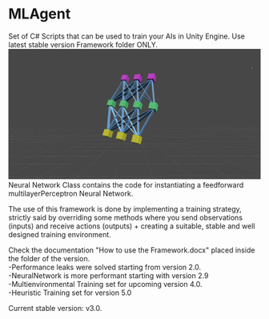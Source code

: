 # MLAgent
Set of C# Scripts that can be used to train your AIs in Unity Engine.
Use latest stable version Framework folder ONLY.
![Image](NNPNG.png)
Neural Network Class contains the code for instantiating a feedforward multilayerPerceptron Neural Network.

The use of this framework is done by implementing a training strategy, strictly said by overriding some methods where you send observations (inputs) and receive actions (outputs) + creating a suitable, stable and well designed training environment.

Check the documentation "How to use the Framework.docx" placed inside the folder of the version.<br />
-Performance leaks were solved starting from version 2.0.<br />
-NeuralNetwork is more performant starting with version 2.9<br />
-Multienvironmental Training set for upcoming version 4.0.<br />
-Heuristic Training set for version 5.0<br />

Current stable version: v3.0.
